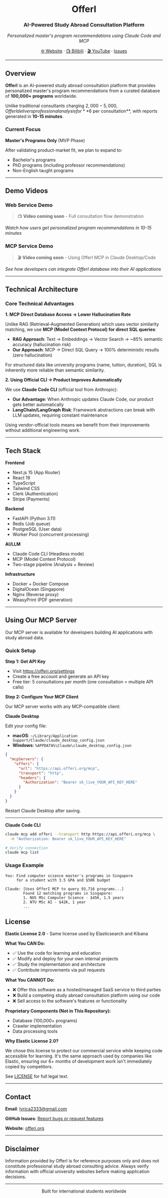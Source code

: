 <div align="center">

# OfferI

### AI-Powered Study Abroad Consultation Platform

*Personalized master's program recommendations using Claude Code and MCP*

[🌐 Website](https://offeri.org) · [📺 Bilibili](#) · [🎬 YouTube](#) · [Issues](https://github.com/kaminoguo/OfferI_Public/issues)

</div>

---

## Overview

**OfferI** is an AI-powered study abroad consultation platform that provides personalized master's program recommendations from a curated database of **100,000+ programs** worldwide.

Unlike traditional consultants charging $2,000-5,000, OfferI delivers professional analysis for **$6 per consultation**, with reports generated in **10-15 minutes**.

### Current Focus

**Master's Programs Only** (MVP Phase)

After validating product-market fit, we plan to expand to:
- Bachelor's programs
- PhD programs (including professor recommendations)
- Non-English taught programs

---

## Demo Videos

### Web Service Demo
> 📺 **Video coming soon** - Full consultation flow demonstration

<!-- Placeholder for web service demo video -->
*Watch how users get personalized program recommendations in 10-15 minutes*

### MCP Service Demo
> 🎬 **Video coming soon** - Using OfferI MCP in Claude Desktop/Code

<!-- Placeholder for MCP service demo video -->
*See how developers can integrate OfferI database into their AI applications*

---

## Technical Architecture

### Core Technical Advantages

**1. MCP Direct Database Access → Lower Hallucination Rate**

Unlike RAG (Retrieval-Augmented Generation) which uses vector similarity matching, we use **MCP (Model Context Protocol) for direct SQL queries**:

- **RAG Approach**: Text → Embeddings → Vector Search → ~85% semantic accuracy (hallucination risk)
- **Our Approach**: MCP → Direct SQL Query → 100% deterministic results (zero hallucination)

For structured data like university programs (name, tuition, duration), SQL is inherently more reliable than semantic similarity.

**2. Using Official CLI → Product Improves Automatically**

We use **Claude Code CLI** (official tool from Anthropic):

- **Our Advantage**: When Anthropic updates Claude Code, our product gets better automatically
- **LangChain/LangGraph Risk**: Framework abstractions can break with LLM updates, requiring constant maintenance

Using vendor-official tools means we benefit from their improvements without additional engineering work.

---

## Tech Stack

**Frontend**
- Next.js 15 (App Router)
- React 19
- TypeScript
- Tailwind CSS
- Clerk (Authentication)
- Stripe (Payments)

**Backend**
- FastAPI (Python 3.11)
- Redis (Job queue)
- PostgreSQL (User data)
- Worker Pool (concurrent processing)

**AI/LLM**
- Claude Code CLI (Headless mode)
- MCP (Model Context Protocol)
- Two-stage pipeline (Analysis + Review)

**Infrastructure**
- Docker + Docker Compose
- DigitalOcean (Singapore)
- Nginx (Reverse proxy)
- WeasyPrint (PDF generation)

---

## Using Our MCP Server

Our MCP server is available for developers building AI applications with study abroad data.

### Quick Setup

**Step 1: Get API Key**
- Visit https://offeri.org/settings
- Create a free account and generate an API key
- Free tier: 5 consultations per month (one consultation = multiple API calls)

**Step 2: Configure Your MCP Client**

Our MCP server works with any MCP-compatible client:

**Claude Desktop**

Edit your config file:
- **macOS**: `~/Library/Application Support/Claude/claude_desktop_config.json`
- **Windows**: `%APPDATA%\Claude\claude_desktop_config.json`

```json
{
  "mcpServers": {
    "offeri": {
      "url": "https://api.offeri.org/mcp",
      "transport": "http",
      "headers": {
        "Authorization": "Bearer sk_live_YOUR_API_KEY_HERE"
      }
    }
  }
}
```

Restart Claude Desktop after saving.

---

**Claude Code CLI**

```bash
claude mcp add offeri --transport http https://api.offeri.org/mcp \
  -H "Authorization: Bearer sk_live_YOUR_API_KEY_HERE"

# Verify connection
claude mcp list
```

### Usage Example

```
You: Find computer science master's programs in Singapore
     for a student with 3.5 GPA and $50K budget

Claude: [Uses OfferI MCP to query 93,716 programs...]
        Found 12 matching programs in Singapore:
        1. NUS MSc Computer Science - $45K, 1.5 years
        2. NTU MSc AI - $42K, 1 year
        ...
```

## License

**Elastic License 2.0** - Same license used by Elasticsearch and Kibana

**What You CAN Do:**
- ✅ Use the code for learning and education
- ✅ Modify and deploy for your own internal projects
- ✅ Study the implementation and architecture
- ✅ Contribute improvements via pull requests

**What You CANNOT Do:**
- ❌ Offer this software as a hosted/managed SaaS service to third parties
- ❌ Build a competing study abroad consultation platform using our code
- ❌ Sell access to the software's features or functionality

**Proprietary Components (Not in This Repository):**
- Database (100,000+ programs)
- Crawler implementation
- Data processing tools

**Why Elastic License 2.0?**

We chose this license to protect our commercial service while keeping code accessible for learning. It's the same approach used by companies like Elastic, ensuring our 6+ months of development work isn't immediately copied by competitors.

See [LICENSE](./LICENSE) for full legal text.

---

## Contact

**Email**: lyrica2333@gmail.com

**GitHub Issues**: [Report bugs or request features](https://github.com/kaminoguo/OfferI_Public/issues)

**Website**: [offeri.org](https://offeri.org)

---

## Disclaimer

Information provided by OfferI is for reference purposes only and does not constitute professional study abroad consulting advice. Always verify information with official university websites before making application decisions.

---

<div align="center">

Built for international students worldwide

</div>
